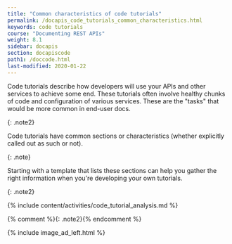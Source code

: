 ```yaml
---
title: "Common characteristics of code tutorials"
permalink: /docapis_code_tutorials_common_characteristics.html
keywords: code tutorials
course: "Documenting REST APIs"
weight: 8.1
sidebar: docapis
section: docapiscode
path1: /doccode.html
last-modified: 2020-01-22
---
```


Code tutorials describe how developers will use your APIs and other services to achieve some end. These tutorials often involve healthy chunks of code and configuration of various services. These are the "tasks" that would be more common in end-user docs.

{: .note2}

Code tutorials have common sections or characteristics (whether explicitly called out as such or not).

{: .note}

Starting with a template that lists these sections can help you gather the right information when you're developing your own tutorials.

{: .note2}

{% include content/activities/code_tutorial_analysis.md %}

{% comment %}{: .note2}{% endcomment %}

{% include image_ad_left.html %}

